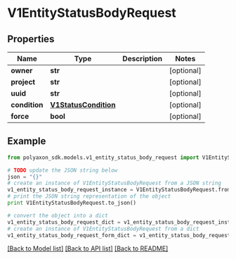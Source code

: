 # V1EntityStatusBodyRequest


## Properties
Name | Type | Description | Notes
------------ | ------------- | ------------- | -------------
**owner** | **str** |  | [optional] 
**project** | **str** |  | [optional] 
**uuid** | **str** |  | [optional] 
**condition** | [**V1StatusCondition**](V1StatusCondition.md) |  | [optional] 
**force** | **bool** |  | [optional] 

## Example

```python
from polyaxon_sdk.models.v1_entity_status_body_request import V1EntityStatusBodyRequest

# TODO update the JSON string below
json = "{}"
# create an instance of V1EntityStatusBodyRequest from a JSON string
v1_entity_status_body_request_instance = V1EntityStatusBodyRequest.from_json(json)
# print the JSON string representation of the object
print V1EntityStatusBodyRequest.to_json()

# convert the object into a dict
v1_entity_status_body_request_dict = v1_entity_status_body_request_instance.to_dict()
# create an instance of V1EntityStatusBodyRequest from a dict
v1_entity_status_body_request_form_dict = v1_entity_status_body_request.from_dict(v1_entity_status_body_request_dict)
```
[[Back to Model list]](../README.md#documentation-for-models) [[Back to API list]](../README.md#documentation-for-api-endpoints) [[Back to README]](../README.md)


